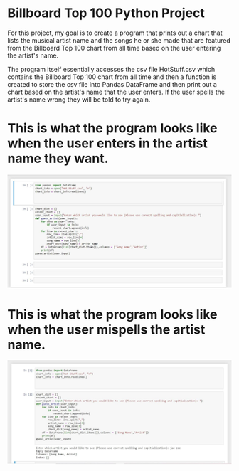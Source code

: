 # Billboard Top 100 Python Project
For this project, my goal is to create a program that prints out a chart that lists the musical artist name and the songs he or she made that are featured from the Billboard Top 100 chart from all time based on the user entering the artist's name.

The program itself essentially accesses the csv file HotStuff.csv which contains the Billboard Top 100 chart from all time and then a function is created to store the csv file into Pandas DataFrame and then print out a chart based on the artist's name that the user enters. If the user spells the artist's name wrong they will be told to try again. 

# This is what the program looks like when the user enters in the artist name they want.
![](jupyterProject.jpg)

# This is what the program looks like when the user mispells the artist name.
![](wrongSpelling.jpg)

